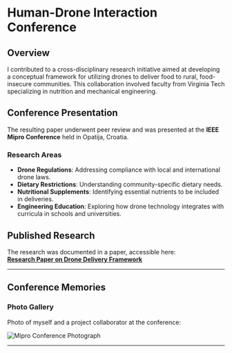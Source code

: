# Human-Drone Interaction Conference

## Overview  
I contributed to a cross-disciplinary research initiative aimed at developing a conceptual framework for utilizing drones to deliver food to rural, food-insecure communities. This collaboration involved faculty from Virginia Tech specializing in nutrition and mechanical engineering.  

## Conference Presentation  
The resulting paper underwent peer review and was presented at the **IEEE Mipro Conference** held in Opatija, Croatia.  

### Research Areas  
- **Drone Regulations**: Addressing compliance with local and international drone laws.  
- **Dietary Restrictions**: Understanding community-specific dietary needs.  
- **Nutritional Supplements**: Identifying essential nutrients to be included in deliveries.  
- **Engineering Education**: Exploring how drone technology integrates with curricula in schools and universities.  

## Published Research  
The research was documented in a paper, accessible here:  
[**Research Paper on Drone Delivery Framework**](https://ieeexplore.ieee.org/document/10569807)  

---

## Conference Memories  

### Photo Gallery  
Photo of myself and a project collaborator at the conference:  

![Mipro Conference Photograph](https://github.com/user-attachments/assets/52163c03-747a-431f-b698-d4f4cd277c0e)  

---
